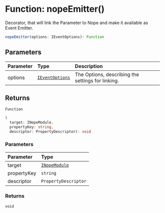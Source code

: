 # Function: nopeEmitter()

Decorator, that will link the Parameter to Nope and make it available as
Event Emitter.

```ts
nopeEmitter(options: IEventOptions): Function
```

## Parameters

| Parameter | Type                                                                   | Description                                       |
| :-------- | :--------------------------------------------------------------------- | :------------------------------------------------ |
| options   | [`IEventOptions`](../../modules/interfaces/interface.IEventOptions.md) | The Options, describing the settings for linking. |

## Returns

`Function`

```ts
(
  target: INopeModule,
  propertyKey: string,
  descriptor: PropertyDescriptor): void
```

### Parameters

| Parameter   | Type                                                               |
| :---------- | :----------------------------------------------------------------- |
| target      | [`INopeModule`](../../modules/interfaces/interface.INopeModule.md) |
| propertyKey | `string`                                                           |
| descriptor  | `PropertyDescriptor`                                               |

### Returns

`void`
